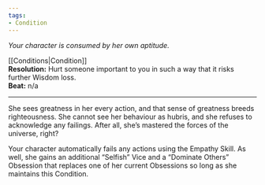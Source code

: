 ```yaml
---
tags:
- Condition
---
```


_Your character is consumed by her own aptitude._

[[Conditions|Condition]]\
**Resolution:** Hurt someone important to you in such a way that it risks further Wisdom loss.\
**Beat:** n/a

---

She sees greatness in her every action, and that sense of greatness breeds righteousness. She cannot see her behaviour as hubris, and she refuses to acknowledge any failings. After all, she’s mastered the forces of the universe, right?

Your character automatically fails any actions using the Empathy Skill. As well, she gains an additional “Selfish” Vice and a “Dominate Others” Obsession that replaces one of her current Obsessions so long as she maintains this Condition.